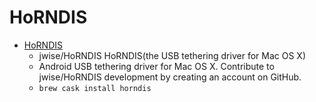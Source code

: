 # HoRNDIS
- [HoRNDIS](https://github.com/jwise/HoRNDIS)
  -  jwise/HoRNDIS HoRNDIS(the USB tethering driver for Mac OS X)
  - Android USB tethering driver for Mac OS X. Contribute to jwise/HoRNDIS development by creating an account on GitHub.
  - `brew cask install horndis`
